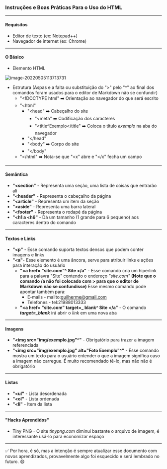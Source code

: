 ### Instruções e Boas Práticas Para o Uso do HTML

---

#### Requisitos

- Editor de texto (ex: Notepad++)
- Navegador de internet (ex: Chrome)

---
#### O Básico
- Elemento HTML

![image-20220505113713731](C:\Users\guiba\AppData\Roaming\Typora\typora-user-images\image-20220505113713731.png)

- Estrutura (Aspas e a falta ou substituição do ">" pelo "^" ao final dos comandos foram usados para o editor de Markdown não se confundir)
  - "<!DOCTYPE html" :arrow_right: Orientação ao navegador do que será escrito
  - "<html"
    - "<head" :arrow_right: Cabeçalho do site 
      - "<meta" :arrow_right: Codificação dos caracteres
      - "<title^Exemplo</title" :arrow_right: Coloca o título *exemplo* na aba do navegador
    - "</head"
    - "<body" :arrow_right: Corpo do site
    - "</body"
  - "</html" :arrow_right: Nota-se que "<x" abre e "</x" fecha um campo

---

#### Semântica

- **"<section"** - Representa uma seção, uma lista de coisas que entrarão ali
- **"<header"** - Representa o cabeçalho da página
- **"<article"** - Representa um item da seção
- **"<aside"** - Representa uma barra lateral
- **"<footer"** - Representa o rodapé da página
- **"<h1 a <h6"** - Dá um tamanho (1 grande para 6 pequeno) aos caracteres dentro do comando

---

#### Textos e Links

- **"<p"** - Esse comando suporta textos densos que podem conter imagens e links
- **"<a"**- Esse elemento é uma âncora, serve para atribuir links e ações para interação do usuário
  - **"<a href= "site.com"^ Site </a"** - Esse comando cria um hiperlink para a palavra "Site" contendo o endereço *"site.com"* **(Note que o comando /a não foi colocado com > para que o editor de Markdown não se confundisse)** Esse mesmo comando pode apontar também para:
    - E-mails - mailto:guilherme@gmail.com
    - Telefones - tel:21988013333
  - **"<a href= "site.com" target=_ blank^ Site </a"** - O comando ***target=_blank*** irá abrir o *link* em uma nova aba

---

#### Imagens

- **"<img src="img/exemplo.jpg"^"** - Obrigatório para trazer a imagem referenciada
- **"<img src="img/exemplo.jpg" alt="Foto Exemplo"^"** - Esse comando mostra um texto para o usuário entender o que a imagem significa caso a imagem não carregue. É muito recomendado tê-lo, mas não não é obrigatório

---

#### Listas

- **"<ul"** - Lista desordenada
- **"<ol"** - Lista ordenada
- **"<li"** - Item da lista

---

#### "Hacks Aprendidos"

- Tiny PNG - O site *tinypng.com* diminui bastante o arquivo de imagem, é interessante usá-lo para economizar espaço

---

:white_check_mark: Por hora, é só, mas a intenção é sempre atualizar esse documento com novos aprendizados, provavelmente algo foi esquecido e será lembrado no futuro. :smile:
